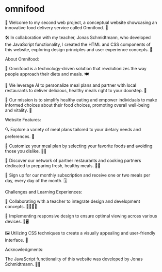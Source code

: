 # omnifood

🎉 Welcome to my second web project, a conceptual website showcasing an innovative food delivery service called Omnifood. 🎉

🛠️ In collaboration with my teacher, Jonas Schmidtmann, who developed the JavaScript functionality, I created the HTML and CSS components of this website, exploring design principles and user experience concepts. 🎨

About Omnifood:

🍔 Omnifood is a technology-driven solution that revolutionizes the way people approach their diets and meals. 🍽️

🍕 We leverage AI to personalize meal plans and partner with local restaurants to deliver delicious, healthy meals right to your doorstep. 🚗

🍕 Our mission is to simplify healthy eating and empower individuals to make informed choices about their food choices, promoting overall well-being and vitality. 💪

Website Features:

🔍 Explore a variety of meal plans tailored to your dietary needs and preferences. 🥗

🥑 Customize your meal plan by selecting your favorite foods and avoiding those you dislike. 🙅‍♀️

🚚 Discover our network of partner restaurants and cooking partners dedicated to preparing fresh, healthy meals. 👨‍🍳

📝 Sign up for our monthly subscription and receive one or two meals per day, every day of the month. 🗓️

Challenges and Learning Experiences:

🤝 Collaborating with a teacher to integrate design and development concepts. 👩‍🏫👨‍💻

🎨 Implementing responsive design to ensure optimal viewing across various devices. 📱🖥️

🖼️ Utilizing CSS techniques to create a visually appealing and user-friendly interface. 🌈

Acknowledgments:

The JavaScript functionality of this website was developed by Jonas Schmidtmann. 👨‍💻
